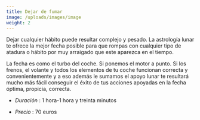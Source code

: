 ```yaml
---
title: Dejar de fumar 
image: /uploads/images/image
weight: 2
---
```


Dejar cualquier hábito puede resultar complejo y pesado. La astrología lunar te ofrece la mejor fecha posible para que rompas con cualquier tipo de atadura o hábito por muy
arraigado que este aparezca en el tiempo. 

La fecha es como el turbo del coche. Si ponemos el motor a punto. Si los frenos, el volante y todos los elementos de tu coche funcionan correcta y convenientemente y a eso además le sumamos el apoyo lunar te resultará mucho más fácil conseguir el éxito de tus acciones apoyadas en la fecha óptima, propicia, correcta.

- *Duración* : 1 hora-1 hora y treinta minutos

- *Precio* : 70 euros

